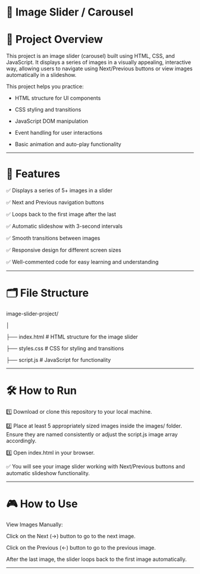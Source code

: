 
# 📸 Image Slider / Carousel

# 📝 Project Overview

This project is an image slider (carousel) built using HTML, CSS, and JavaScript. It displays a series of images in a visually appealing, interactive way, allowing users to navigate using Next/Previous buttons or view images automatically in a slideshow.

 This project helps you practice:

* HTML structure for UI components

* CSS styling and transitions

* JavaScript DOM manipulation

* Event handling for user interactions

* Basic animation and auto-play functionality

---------------------------------------------------------------------------------------------------------------------------------------

# 🚀 Features

✅ Displays a series of 5+ images in a slider

✅ Next and Previous navigation buttons

✅ Loops back to the first image after the last

✅ Automatic slideshow with 3-second intervals

✅ Smooth transitions between images

✅ Responsive design for different screen sizes

✅ Well-commented code for easy learning and understanding

----------------------------------------------------------------------------------------------------------------------

# 🗂️ File Structure


image-slider-project/

│

├── index.html                                                   # HTML structure for the image slider

├── styles.css                                                   # CSS for styling and transitions

├── script.js                                                    # JavaScript for functionality

---------------------------------------------------------------------------------------------------------------------------

# 🛠️ How to Run

1️⃣ Download or clone this repository to your local machine.

2️⃣ Place at least 5 appropriately sized images inside the images/ folder. Ensure they are named consistently or adjust the script.js image array accordingly.

3️⃣ Open index.html in your browser.

✅ You will see your image slider working with Next/Previous buttons and automatic slideshow functionality.

-----------------------------------------------------------------------------------------------------------------------

# 🎮 How to Use

View Images Manually:

Click on the Next (→) button to go to the next image.

Click on the Previous (←) button to go to the previous image.

After the last image, the slider loops back to the first image automatically.

-----------------------------------------------------------------------------------------------------------------------------------

